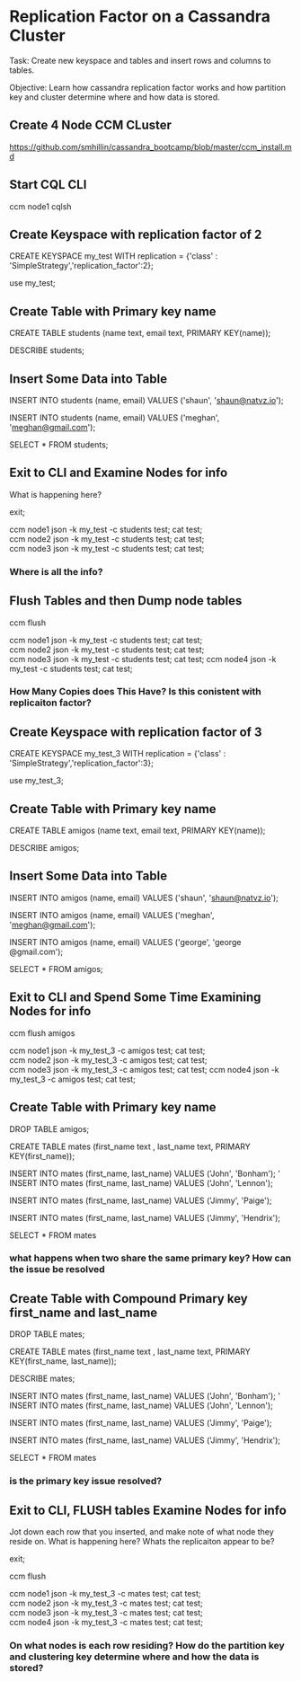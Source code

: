# Replication Factor on a Cassandra Cluster

Task:  Create new keyspace and tables and insert rows and columns to tables.

Objective: Learn how cassandra replication factor works and how partition key and cluster determine where and how data is stored.

## Create 4 Node CCM CLuster

https://github.com/smhillin/cassandra_bootcamp/blob/master/ccm_install.md


## Start CQL CLI

  ccm node1 cqlsh

## Create Keyspace with replication factor of 2

  CREATE KEYSPACE my_test WITH replication = {'class' : 'SimpleStrategy','replication_factor':2};

  use  my_test;

## Create Table with Primary key name

  CREATE TABLE students (name text, email text, PRIMARY KEY(name));
  
  DESCRIBE students;

## Insert Some Data into Table

  INSERT INTO students (name, email) VALUES ('shaun', 'shaun@natvz.io');

  INSERT INTO students (name, email) VALUES ('meghan', 'meghan@gmail.com');
  
  SELECT * FROM students;

## Exit to CLI and Examine Nodes for info

What is happening here?

  exit;
  
  ccm node1 json -k my_test -c students test; cat test;  
  ccm node2 json -k my_test -c students test; cat test;  
  ccm node3 json -k my_test -c students test; cat test;  

### Where is all the info?

## Flush Tables and then Dump node tables

  ccm flush
  
  ccm node1 json -k my_test -c students test; cat test;  
  ccm node2 json -k my_test -c students test; cat test;  
  ccm node3 json -k my_test -c students test; cat test;
  ccm node4 json -k my_test -c students test; cat test;


### How Many Copies does This Have? Is this conistent with replicaiton factor?


## Create Keyspace with replication factor of 3

  CREATE KEYSPACE my_test_3 WITH replication = {'class' : 'SimpleStrategy','replication_factor':3};

  use  my_test_3;

## Create Table with Primary key name

  CREATE TABLE amigos (name text, email text, PRIMARY KEY(name));
  
  DESCRIBE amigos;

## Insert Some Data into Table

  INSERT INTO amigos (name, email) VALUES ('shaun', 'shaun@natvz.io');

  INSERT INTO amigos (name, email) VALUES ('meghan', 'meghan@gmail.com');
  
  INSERT INTO amigos (name, email) VALUES ('george', 'george @gmail.com');
  
  SELECT * FROM amigos;

## Exit to CLI and Spend Some Time Examining Nodes for info

  ccm flush amigos

  ccm node1 json -k my_test_3 -c amigos test; cat test;  
  ccm node2 json -k my_test_3 -c amigos test; cat test;  
  ccm node3 json -k my_test_3 -c amigos test; cat test;
  ccm node4 json -k my_test_3 -c amigos test; cat test;
 
## Create Table with Primary key name

  DROP TABLE amigos;

  CREATE TABLE mates (first_name text , last_name text, PRIMARY KEY(first_name));
  
  INSERT INTO mates (first_name, last_name) VALUES ('John', 'Bonham');
'
  INSERT INTO mates (first_name, last_name) VALUES ('John', 'Lennon');
  
  INSERT INTO mates (first_name, last_name) VALUES ('Jimmy', 'Paige');
  
  INSERT INTO mates (first_name, last_name) VALUES ('Jimmy', 'Hendrix');
  
  SELECT * FROM mates
  
  ### what happens when two share the same primary key?  How can the issue be resolved

## Create Table with Compound Primary key first_name and last_name

  DROP TABLE mates;
  
  CREATE TABLE mates (first_name text , last_name text, PRIMARY KEY(first_name, last_name));
  
  DESCRIBE mates;
  
  INSERT INTO mates (first_name, last_name) VALUES ('John', 'Bonham');
'
  INSERT INTO mates (first_name, last_name) VALUES ('John', 'Lennon');
  
  INSERT INTO mates (first_name, last_name) VALUES ('Jimmy', 'Paige');
  
  INSERT INTO mates (first_name, last_name) VALUES ('Jimmy', 'Hendrix');
  
  SELECT * FROM mates
  
  
  
### is the primary key issue resolved?
  
## Exit to CLI, FLUSH tables Examine Nodes for info

Jot down each row that you inserted, and make note of what node they reside on. What is happening here?  Whats the replicaiton appear to be?

  exit;
  
  ccm flush
  
  ccm node1 json -k my_test_3 -c mates test; cat test;  
  ccm node2 json -k my_test_3 -c mates test; cat test;  
  ccm node3 json -k my_test_3 -c mates test; cat test;  
  ccm node4 json -k my_test_3 -c mates test; cat test;

### On what nodes is each row residing? How do the partition key and clustering key determine where and how the data is stored?


